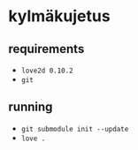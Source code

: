 # kylmäkujetus

## requirements

* `love2d 0.10.2`
* `git`

## running

* `git submodule init --update`
* `love .`
